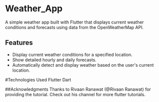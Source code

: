 # Weather_App

A simple weather app built with Flutter that displays current weather conditions and forecasts using data from the OpenWeatherMap API.

## Features

- Display current weather conditions for a specified location.
- Show detailed hourly and daily forecasts.
- Automatically detect and display weather based on the user's current location.


#Technologies Used
Flutter
Dart 

##Acknowledgments
Thanks to Rivaan Ranawat (@Rivaan Ranawat) for providing the tutorial. Check out his channel for more flutter tutorials.
